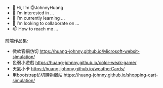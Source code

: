 - 👋 Hi, I’m @JohnnyHuang
- 👀 I’m interested in ...
- 🌱 I’m currently learning ...
- 💞️ I’m looking to collaborate on ...
- 📫 How to reach me ...

<!---
HUANG-Johnny/HUANG-Johnny is a ✨ special ✨ repository because its `README.md` (this file) appears on your GitHub profile.
You can click the Preview link to take a look at your changes.
--->


前端作品集:
- 微軟官網仿切 https://huang-johnny.github.io/Microsoft-websit-simulation/
- 色弱小遊戲 https://huang-johnny.github.io/color-weak-game/
- 天氣小卡 https://huang-johnny.github.io/weatherCards/
- 用bootstrap仿切購物網站 https://huang-johnny.github.io/shopping-cart-simulation/


